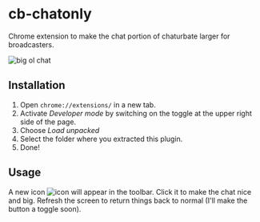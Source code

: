 # cb-chatonly
Chrome extension to make the chat portion of chaturbate larger for broadcasters.

![big ol chat](https://i.imgur.com/PksujjC.png)

## Installation
1. Open `chrome://extensions/` in a new tab.
2. Activate *Developer mode* by switching on the toggle at the upper right side of the page.
3. Choose *Load unpacked*
4. Select the folder where you extracted this plugin.
5. Done!

## Usage
A new icon ![icon](https://i.imgur.com/zpycq3A.png) will appear in the toolbar.
Click it to make the chat nice and big.
Refresh the screen to return things back to normal (I'll make the button a toggle soon).
